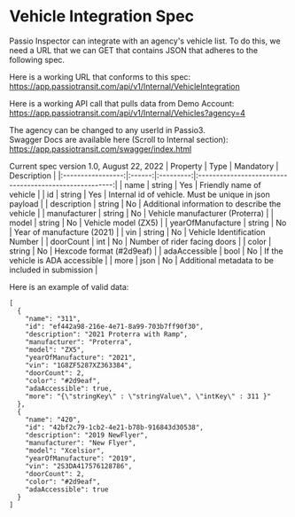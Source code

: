 # Vehicle Integration Spec

Passio Inspector can integrate with an agency's vehicle list. To do this, we need a URL that we can GET that contains JSON that adheres to the following spec.

Here is a working URL that conforms to this spec:  
https://app.passiotransit.com/api/v1/Internal/VehicleIntegration

Here is a working API call that pulls data from Demo Account:  
https://app.passiotransit.com/api/v1/Internal/Vehicles?agency=4

The agency can be changed to any userId in Passio3.  
Swagger Docs are available here (Scroll to Internal section):  
https://app.passiotransit.com/swagger/index.html



Current spec version 1.0, August 22, 2022
|      Property     |  Type  | Mandatory |                       Description                      |
|:-----------------:|:------:|:---------:|:------------------------------------------------------:|
| name              | string |    Yes    | Friendly name of vehicle                               |
| id                | string |    Yes    | Internal id of vehicle. Must be unique in json payload |
| description       | string |     No    | Additional information to describe the vehicle         |
| manufacturer      | string |     No    | Vehicle manufacturer (Proterra)                        |
| model             | string |     No    | Vehicle model (ZX5)                                    |
| yearOfManufacture | string |     No    | Year of manufacture (2021)                             |
| vin               | string |     No    | Vehicle Identification Number                          |
| doorCount         | int    |     No    | Number of rider facing doors                           |
| color             | string |     No    | Hexcode format (#2d9eaf)                               |
| adaAccessible     | bool   |     No    | If the vehicle is ADA accessible                       |
| more              | json   |     No    | Additional metadata to be included in submission       |



Here is an example of valid data:
```
[
  {
    "name": "311",
    "id": "ef442a98-216e-4e71-8a99-703b7ff90f30",
    "description": "2021 Proterra with Ramp",
    "manufacturer": "Proterra",
    "model": "ZX5",
    "yearOfManufacture": "2021",
    "vin": "1G8ZF5287XZ363384",
    "doorCount": 2,
    "color": "#2d9eaf",
    "adaAccessible": true,
    "more": "{\"stringKey\" : \"stringValue\", \"intKey\" : 311 }"
  },
  {
    "name": "420",
    "id": "42bf2c79-1cb2-4e21-b78b-916843d30538",
    "description": "2019 NewFlyer",
    "manufacturer": "New Flyer",
    "model": "Xcelsior",
    "yearOfManufacture": "2019",
    "vin": "2S3DA417576128786",
    "doorCount": 2,
    "color": "#2d9eaf",
    "adaAccessible": true
  }
]
```



